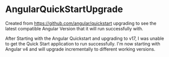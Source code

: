# AngularQuickStartUpgrade
Created from https://github.com/angular/quickstart upgrading to see the latest compatible Angular Version that it will run successfully with.

After Starting with the Angular Quickstart and upgrading to v17, I was unable to get the Quick Start application to run successfully.  I'm now starting with Angular v4 and will upgrade incrementally to different working versions.
